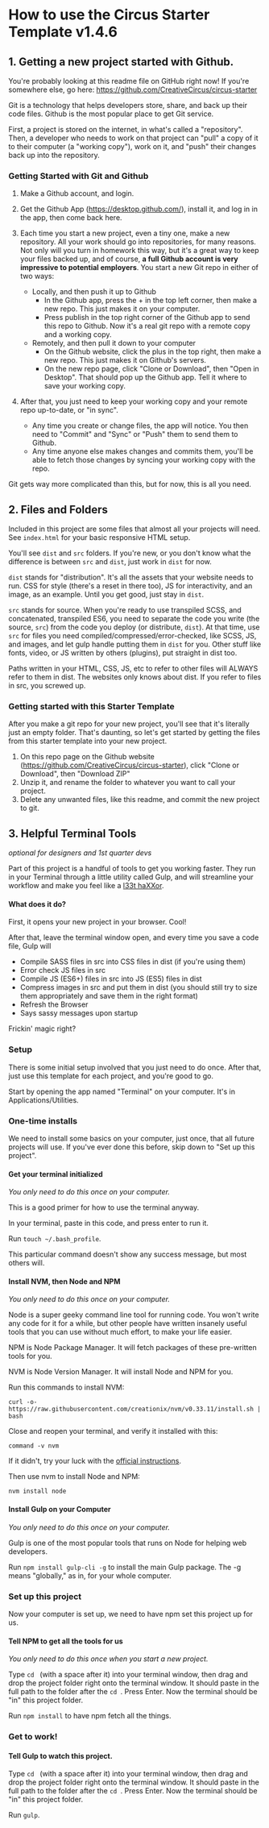 # How to use the Circus Starter Template v1.4.6

## 1. Getting a new project started with Github.
You're probably looking at this readme file on GitHub right now! If you're somewhere else, go here: https://github.com/CreativeCircus/circus-starter

Git is a technology that helps developers store, share, and back up their code files. Github is the most popular place to get Git service.

First, a project is stored on the internet, in what's called a "repository". Then, a developer who needs to work on that project can "pull" a copy of it to their computer (a "working copy"), work on it, and "push" their changes back up into the repository. 

### Getting Started with Git and Github

1. Make a Github account, and login.

2. Get the Github App (https://desktop.github.com/), install it, and log in in the app, then come back here.

3. Each time you start a new project, even a tiny one, make a new repository. All your work should go into repositories, for many reasons. Not only will you turn in homework this way, but it's a great way to keep your files backed up, and of course, **a full Github account is very impressive to potential employers**.
You start a new Git repo in either of two ways:
	- Locally, and then push it up to Github
		- In the Github app, press the + in the top left corner, then make a new repo. This just makes it on your computer. 
		- Press publish in the top right corner of the Github app to send this repo to Github. Now it's a real git repo with a remote copy and a working copy.
	- Remotely, and then pull it down to your computer
		- On the Github website, click the plus in the top right, then make a new repo. This just makes it on Github's servers.
		- On the new repo page, click "Clone or Download", then "Open in Desktop". That should pop up the Github app. Tell it where to save your working copy.

4. After that, you just need to keep your working copy and your remote repo up-to-date, or "in sync".
	- Any time you create or change files, the app will notice. You then need to "Commit" and "Sync" or "Push" them to send them to Github.
	- Any time anyone else makes changes and commits them, you'll be able to fetch those changes by syncing your working copy with the repo.

Git gets way more complicated than this, but for now, this is all you need.


## 2. Files and Folders
Included in this project are some files that almost all your projects will need. See `index.html` for your basic responsive HTML setup.

You'll see `dist` and `src` folders. If you're new, or you don't know what the difference is between `src` and `dist`, just work in `dist` for now.

`dist` stands for "distribution". It's all the assets that your website needs to run. CSS for style (there's a reset in there too), JS for interactivity, and an image, as an example. Until you get good, just stay in `dist`.

`src` stands for source. When you're ready to use transpiled SCSS, and concatenated, transpiled ES6, you need to separate the code you write (the source, `src`) from the code you deploy (or distribute, `dist`). At that time, use `src` for files you need compiled/compressed/error-checked, like SCSS, JS, and images, and let gulp handle putting them in `dist` for you. Other stuff like fonts, video, or JS written by others (plugins), put straight in dist too.

Paths written in your HTML, CSS, JS, etc to refer to other files will ALWAYS refer to them in dist. The websites only knows about dist. If you refer to files in src, you screwed up.

###  Getting started with this Starter Template

After you make a git repo for your new project, you'll see that it's literally just an empty folder. That's daunting, so let's get started by getting the files from this starter template into your new project.

1. On this repo page on the Github website (https://github.com/CreativeCircus/circus-starter), click "Clone or Download", then "Download ZIP"
2. Unzip it, and rename the folder to whatever you want to call your project.
3. Delete any unwanted files, like this readme, and commit the new project to git.

## 3. Helpful Terminal Tools 
*optional for designers and 1st quarter devs*

Part of this project is a handful of tools to get you working faster. They run in your Terminal through a little utility called Gulp, and will streamline your workflow and make you feel like a [l33t haXXor](https://en.wikipedia.org/wiki/Leet).

#### What does it do?
First, it opens your new project in your browser. Cool!

After that, leave the terminal window open, and every time you save a code file, Gulp will
- Compile SASS files in src into CSS files in dist (if you're using them)
- Error check JS files in src
- Compile JS (ES6+) files in src into JS (ES5) files in dist
- Compress images in src and put them in dist (you should still try to size them appropriately and save them in the right format)
- Refresh the Browser
- Says sassy messages upon startup

Frickin' magic right?

### Setup

There is some initial setup involved that you just need to do once. After that, just use this template for each project, and you're good to go.

Start by opening the app named "Terminal" on your computer. It's in Applications/Utilities.

### One-time installs

We need to install some basics on your computer, just once, that all future projects will use. If you've ever done this before, skip down to "Set up this project".

#### Get your terminal initialized
*You only need to do this once on your computer.*

This is a good primer for how to use the terminal anyway.

In your terminal, paste in this code, and press enter to run it.

Run `touch ~/.bash_profile`.

This particular command doesn't show any success message, but most others will.

#### Install NVM, then Node and NPM
*You only need to do this once on your computer.*

Node is a super geeky command line tool for running code. You won't write any code for it for a while, but other people have written insanely useful tools that you can use without much effort, to make your life easier.

NPM is Node Package Manager. It will fetch packages of these pre-written tools for you.

NVM is Node Version Manager. It will install Node and NPM for you.

Run this commands to install NVM:

`curl -o- https://raw.githubusercontent.com/creationix/nvm/v0.33.11/install.sh | bash`

Close and reopen your terminal, and verify it installed with this:

`command -v nvm`

If it didn't, try your luck with the [official instructions](https://github.com/creationix/nvm#installation).

Then use nvm to install Node and NPM:

`nvm install node`

#### Install Gulp on your Computer
*You only need to do this once on your computer.*

Gulp is one of the most popular tools that runs on Node for helping web developers.

Run `npm install gulp-cli -g` to install the main Gulp package. The -g means "globally," as in, for your whole computer.

### Set up this project

Now your computer is set up, we need to have npm set this project up for us.

#### Tell NPM to get all the tools for us
*You only need to do this once when you start a new project.*

Type `cd ` (with a space after it) into your terminal window, then drag and drop the project folder right onto the terminal window. It should paste in the full path to the folder after the `cd `. Press Enter. Now the terminal should be "in" this project folder.

Run `npm install` to have npm fetch all the things.

### Get to work!

#### Tell Gulp to watch this project.
Type `cd ` (with a space after it) into your terminal window, then drag and drop the project folder right onto the terminal window. It should paste in the full path to the folder after the `cd `. Press Enter. Now the terminal should be "in" this project folder.

Run `gulp`.

